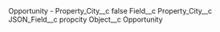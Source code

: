 <?xml version="1.0" encoding="UTF-8"?>
<CustomMetadata xmlns="http://soap.sforce.com/2006/04/metadata" xmlns:xsi="http://www.w3.org/2001/XMLSchema-instance" xmlns:xsd="http://www.w3.org/2001/XMLSchema">
    <label>Opportunity - Property_City__c</label>
    <protected>false</protected>
    <values>
        <field>Field__c</field>
        <value xsi:type="xsd:string">Property_City__c</value>
    </values>
    <values>
        <field>JSON_Field__c</field>
        <value xsi:type="xsd:string">propcity</value>
    </values>
    <values>
        <field>Object__c</field>
        <value xsi:type="xsd:string">Opportunity</value>
    </values>
</CustomMetadata>
